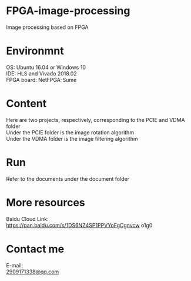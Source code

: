 # FPGA-image-processing
Image processing based on FPGA

# Environmnt
OS: Ubuntu 16.04 or Windows 10  
IDE: HLS and Vivado 2018.02  
FPGA board: NetFPGA-Sume  

# Content
Here are two projects, respectively, corresponding to the PCIE and VDMA folder  
Under the PCIE folder is the image rotation algorithm  
Under the VDMA folder is the image filtering algorithm

# Run
Refer to the documents under the document folder

# More resources
Baidu Cloud Link:  
https://pan.baidu.com/s/1DS6NZ4SP1PPVYoFgCgnvcw  o1g0

# Contact me
E-mail:  
2909171338@qq.com
